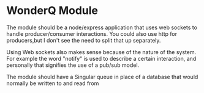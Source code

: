 WonderQ Module
======
    
The module should be a node/express application that uses web sockets to handle producer/consumer interactions. You could also use http for producers,but I don't see the need to split that up separately.

Using Web sockets also makes sense because of the nature of the system. For example the word "notify" is used to describe a certain interaction, and personally that signifies the use of a pub/sub model.

The module should have a Singular queue in place of a database that would normally be written to and read from

